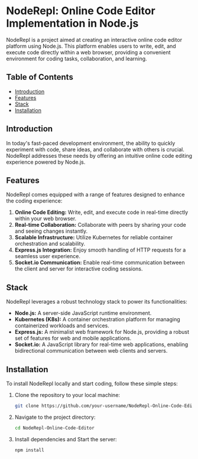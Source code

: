 # NodeRepl: Online Code Editor Implementation in Node.js

NodeRepl is a project aimed at creating an interactive online code editor platform using Node.js. This platform enables users to write, edit, and execute code directly within a web browser, providing a convenient environment for coding tasks, collaboration, and learning.

## Table of Contents

- [Introduction](#introduction)
- [Features](#features)
- [Stack](#stack)
- [Installation](#installation)

## Introduction

In today's fast-paced development environment, the ability to quickly experiment with code, share ideas, and collaborate with others is crucial. NodeRepl addresses these needs by offering an intuitive online code editing experience powered by Node.js.

## Features

NodeRepl comes equipped with a range of features designed to enhance the coding experience:

1. **Online Code Editing:** Write, edit, and execute code in real-time directly within your web browser.
2. **Real-time Collaboration:** Collaborate with peers by sharing your code and seeing changes instantly.
3. **Scalable Infrastructure:** Utilize Kubernetes for reliable container orchestration and scalability.
4. **Express.js Integration:** Enjoy smooth handling of HTTP requests for a seamless user experience.
5. **Socket.io Communication:** Enable real-time communication between the client and server for interactive coding sessions.

## Stack

NodeRepl leverages a robust technology stack to power its functionalities:

- **Node.js:** A server-side JavaScript runtime environment.
- **Kubernetes (K8s):** A container orchestration platform for managing containerized workloads and services.
- **Express.js:** A minimalist web framework for Node.js, providing a robust set of features for web and mobile applications.
- **Socket.io:** A JavaScript library for real-time web applications, enabling bidirectional communication between web clients and servers.

## Installation

To install NodeRepl locally and start coding, follow these simple steps:

1. Clone the repository to your local machine:

   ```bash
   git clone https://github.com/your-username/NodeRepl-Online-Code-Editor.git

2. Navigate to the project directory:

    ```bash
    cd NodeRepl-Online-Code-Editor

3. Install dependencies and Start the server:

    ```bash
    npm install




